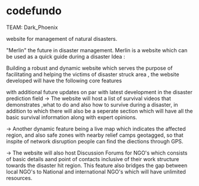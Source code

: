 # codefundo

TEAM: Dark_Phoenix

 website for management of natural disasters.

"Merlin" the future in disaster management. Merlin is a website which can be used as a quick guide during a disaster
Idea : 

Building a robust and dynamic website which serves the purpose of facilitating and helping the victims of disaster struck area , the website developed will have the following core features


with additional future updates on par with latest development in the disaster prediction field 
-> The website will host a list of survival videos that demonstrates ,what to do and also how to survive during a disaster, in addition to which there will also be a seperate section which will 
have all the basic survival information along with expert opinions. 
 
 
-> Another dynamic feature being a live map which indicates the affected region, and also safe zones with nearby relief camps geotagged, so that inspite of network disruption people can find the diections
through GPS.
 
 
-> The website will also host Discussion Forums for NGO's which consists of basic details aand point of contacts inclusive of their work structure towards the disaster hit region.
 This feature also bridges the gap between local NGO's to National and international NGO's which will have unlimited resources.  
